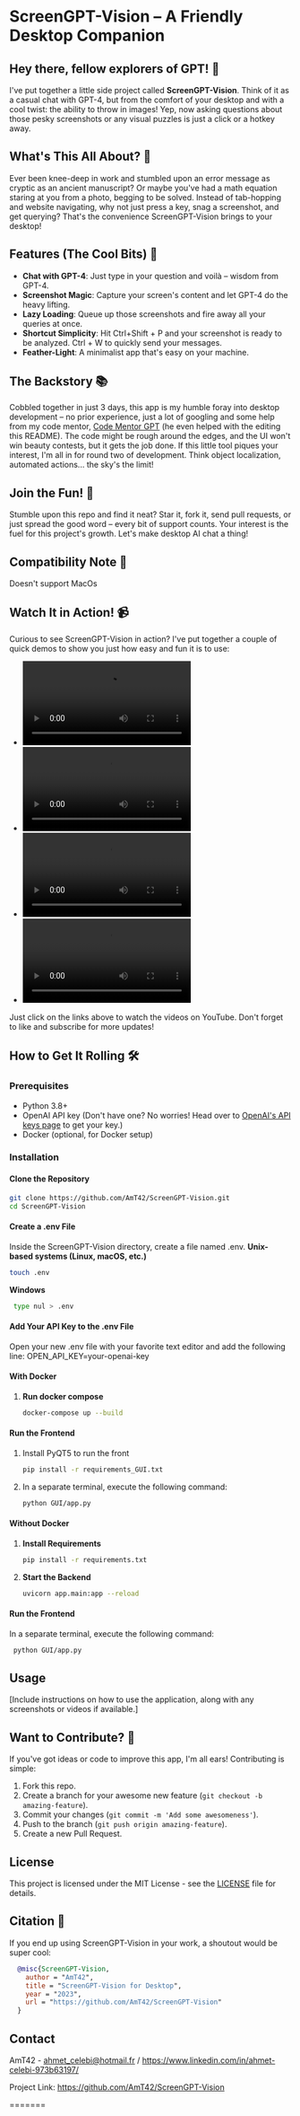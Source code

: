 # ScreenGPT-Vision – A Friendly Desktop Companion

## Hey there, fellow explorers of GPT! 🚀

I've put together a little side project called **ScreenGPT-Vision**. Think of it as a casual chat with GPT-4, but from the comfort of your desktop and with a cool twist: the ability to throw in images! Yep, now asking questions about those pesky screenshots or any visual puzzles is just a click or a hotkey away.

## What's This All About? 🤔

Ever been knee-deep in work and stumbled upon an error message as cryptic as an ancient manuscript? Or maybe you've had a math equation staring at you from a photo, begging to be solved. Instead of tab-hopping and website navigating, why not just press a key, snag a screenshot, and get querying? That's the convenience ScreenGPT-Vision brings to your desktop!

## Features (The Cool Bits) 🎉

- **Chat with GPT-4**: Just type in your question and voilà – wisdom from GPT-4.
- **Screenshot Magic**: Capture your screen's content and let GPT-4 do the heavy lifting.
- **Lazy Loading**: Queue up those screenshots and fire away all your queries at once.
- **Shortcut Simplicity**: Hit Ctrl+Shift + P and your screenshot is ready to be analyzed. Ctrl + W to quickly send your messages.
- **Feather-Light**: A minimalist app that's easy on your machine.

## The Backstory 📚

Cobbled together in just 3 days, this app is my humble foray into desktop development – no prior experience, just a lot of googling and some help from my code mentor, [Code Mentor GPT](https://chat.openai.com/g/g-zdGAIuWTl-code-mentor) (he even helped with the editing this README). The code might be rough around the edges, and the UI won't win beauty contests, but it gets the job done. If this little tool piques your interest, I'm all in for round two of development. Think object localization, automated actions... the sky's the limit!

## Join the Fun! 🎈

Stumble upon this repo and find it neat? Star it, fork it, send pull requests, or just spread the good word – every bit of support counts. Your interest is the fuel for this project's growth. Let's make desktop AI chat a thing!

## Compatibility Note 🍏

Doesn't support MacOs


## Watch It in Action! 📹

Curious to see ScreenGPT-Vision in action? I've put together a couple of quick demos to show you just how easy and fun it is to use:

- ![Locate Object on Screen Demo](videos/locate_folder.mp4)
- ![Ask question about graphs](videos/graph_vit.mp4)
- ![Get LaTeX of math equations](videos/equation_latex.mp4)
- ![Get guided to build your landing page](videos/landing_page.mp4)

Just click on the links above to watch the videos on YouTube. Don't forget to like and subscribe for more updates!


## How to Get It Rolling 🛠️

### Prerequisites

- Python 3.8+
- OpenAI API key (Don't have one? No worries! Head over to [OpenAI's API keys page](https://platform.openai.com/api-keys) to get your key.)
- Docker (optional, for Docker setup)

### Installation

#### Clone the Repository
   ```bash
   git clone https://github.com/AmT42/ScreenGPT-Vision.git
   cd ScreenGPT-Vision
   ```
#### Create a .env File
Inside the ScreenGPT-Vision directory, create a file named .env. 
**Unix-based systems (Linux, macOS, etc.)**
   ```bash
   touch .env
   ```
**Windows**
  ```bash
   type nul > .env
   ```
#### Add Your API Key to the .env File
Open your new .env file with your favorite text editor and add the following line:
OPEN_API_KEY=your-openai-key

#### With Docker  
1. **Run docker compose**
   ```bash
   docker-compose up --build
   ```
#### Run the Frontend
1. Install PyQT5 to run the front
    ```bash
    pip install -r requirements_GUI.txt
    ```
2. In a separate terminal, execute the following command:
    ```bash
    python GUI/app.py
    ```


#### Without Docker  
1. **Install Requirements**
   ```bash
   pip install -r requirements.txt
   ```
2. **Start the Backend**
   ```bash
   uvicorn app.main:app --reload
   ```

#### Run the Frontend
In a separate terminal, execute the following command:
```bash
 python GUI/app.py
 ```
## Usage

[Include instructions on how to use the application, along with any screenshots or videos if available.]

## Want to Contribute? 🤝

If you've got ideas or code to improve this app, I'm all ears! Contributing is simple:

1. Fork this repo.
2. Create a branch for your awesome new feature (`git checkout -b amazing-feature`).
3. Commit your changes (`git commit -m 'Add some awesomeness'`).
4. Push to the branch (`git push origin amazing-feature`).
5. Create a new Pull Request.

## License

This project is licensed under the MIT License - see the [LICENSE](LICENSE) file for details.

## Citation 📄

If you end up using ScreenGPT-Vision in your work, a shoutout would be super cool:

```bibtex
  @misc{ScreenGPT-Vision,
    author = "AmT42",
    title = "ScreenGPT-Vision for Desktop",
    year = "2023",
    url = "https://github.com/AmT42/ScreenGPT-Vision"
  }
  ```

## Contact

AmT42 - ahmet_celebi@hotmail.fr / https://www.linkedin.com/in/ahmet-celebi-973b63197/


Project Link: https://github.com/AmT42/ScreenGPT-Vision

    
=======
    
